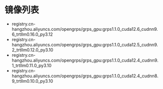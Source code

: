 # 镜像列表

* registry.cn-hangzhou.aliyuncs.com/opengrps/grps_gpu:grps1.1.0_cuda12.6_cudnn9.6_trtllm0.16.0_py3.12
* registry.cn-hangzhou.aliyuncs.com/opengrps/grps_gpu:grps1.1.0_cuda12.5_cudnn9.2_trtllm0.12.0_py3.10
* registry.cn-hangzhou.aliyuncs.com/opengrps/grps_gpu:grps1.1.0_cuda12.4_cudnn9.1_trtllm0.11.0_py3.10
* registry.cn-hangzhou.aliyuncs.com/opengrps/grps_gpu:grps1.1.0_cuda12.4_cudnn8.9_trtllm0.10.0_py3.10
